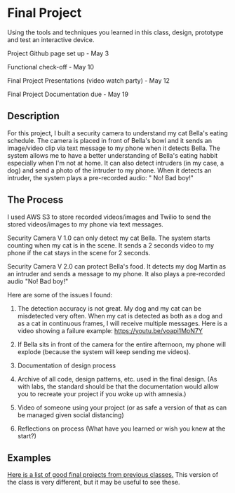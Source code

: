 # Final Project

Using the tools and techniques you learned in this class, design, prototype and test an interactive device.

Project Github page set up - May 3

Functional check-off - May 10
 
Final Project Presentations (video watch party) - May 12

Final Project Documentation due - May 19

 
## Description
For this project, I built a security camera to understand my cat Bella's eating schedule. The camera is placed in front of Bella's bowl and it sends an image/video clip via text message to my phone when it detects Bella. The system allows me to have a better understanding of Bella's eating habbit especially when I'm not at home. It can also detect intruders (in my case, a dog) and send a photo of the intruder to my phone. When it detects an intruder, the system plays a pre-recorded audio: " No! Bad boy!"

## The Process

I used AWS S3 to store recorded videos/images and Twilio to send the stored videos/images to my phone via text messages.

Security Camera V 1.0 can only detect my cat Bella. The system starts counting when my cat is in the scene. It sends a 2 seconds video to my phone if the cat stays in the scene for 2 seconds.

Security Camera V 2.0 can protect Bella's food. It detects my dog Martin as an intruder and sends a message to my phone. It also plays a pre-recorded audio "No! Bad boy!"

Here are some of the issues I found:
1. The detection accuracy is not great. My dog and my cat can be misdetected very often. When my cat is detected as both as a dog and as a cat in continuous frames, I will receive multiple messages. Here is a video showing a failure example: https://youtu.be/voapi1MoN7Y
2. If Bella sits in front of the camera for the entire afternoon, my phone will explode (because the system will keep sending me videos).


1. Documentation of design process
2. Archive of all code, design patterns, etc. used in the final design. (As with labs, the standard should be that the documentation would allow you to recreate your project if you woke up with amnesia.)
3. Video of someone using your project (or as safe a version of that as can be managed given social distancing)
4. Reflections on process (What have you learned or wish you knew at the start?)

## Examples

[Here is a list of good final projects from previous classes.](https://github.com/FAR-Lab/Developing-and-Designing-Interactive-Devices/wiki/Previous-Final-Projects)
This version of the class is very different, but it may be useful to see these.
